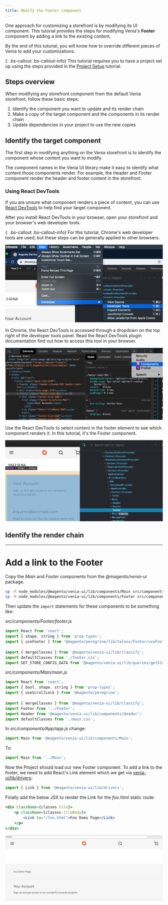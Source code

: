 ```yaml
---
title: Modify the Footer component
---
```


One approach for customizing a storefront is by modifying its UI component.
This tutorial provides the steps for modifying Venia's **Footer** component by adding a link to the existing content.

By the end of this tutorial, you will know how to override different pieces of Venia to add your customizations.

{: .bs-callout .bs-callout-info}
This tutorial requires you to have a project set up using the steps provided in the [Project Setup][] tutorial.

## Steps overview

When modifying any storefront component from the default Venia storefront, follow these basic steps:

1. Identify the component you want to update and its render chain
1. Make a copy of the target component and the components in its render chain
1. Update dependencies in your project to use the new copies

## Identify the target component

The first step in modifying anything on the Venia storefront is to identify the component whose content you want to modify.

The component names in the Venia UI library make it easy to identify what content those components render.
For example, the Header and Footer component render the header and footer content in the storefront.

### Using React DevTools

If you are unsure what component renders a piece of content, you can use [React DevTools][] to help find your target component.

After you install React DevTools in your browser, open your storefront and your browser's web developer tools.

{: .bs-callout .bs-callout-info}
For this tutorial, Chrome's web developer tools are used, but these steps can be generally applied to other browsers.

![Chrome dev tools][]

In Chrome, the React DevTools is accessed through a dropdown on the top right of the developer tools panel.
Read the React DevTools plugin documentation find out how to access this tool in your browser.

![React DevTools in Chrome][]

Use the React DevTools to select content in the footer element to see which component renders it.
In this tutorial, it's the Footer component.

![Footer component selected][]

## Identify the render chain

---

# Add a link to the Footer

Copy the _Main_ and _Footer_ components from the _@magento/venia-ui_ package.

```bash
cp -R node_modules/@magento/venia-ui/lib/components/Main src/components/
cp -R node_modules/@magento/venia-ui/lib/components/Footer src/components/
```

Then update the `import` statements for these components to be something like:

_src/components/Footer/footer.js_

```javascript
import React from 'react';
import { shape, string } from 'prop-types';
import { useFooter } from '@magento/peregrine/lib/talons/Footer/useFooter';

import { mergeClasses } from '@magento/venia-ui/lib/classify';
import defaultClasses from './footer.css';
import GET_STORE_CONFIG_DATA from '@magento/venia-ui/lib/queries/getStoreConfigData.graphql';
```

_src/components/Main/main.js_

```javascript
import React from 'react';
import { bool, shape, string } from 'prop-types';
import { useScrollLock } from '@magento/peregrine';

import { mergeClasses } from '@magento/venia-ui/lib/classify';
import Footer from '../Footer';
import Header from '@magento/venia-ui/lib/components/Header';
import defaultClasses from './main.css';
```

In _src/components/App/app.js_ change:

```javascript
import Main from '@magento/venia-ui/lib/components/Main';
```

To:

```javascript
import Main from '../Main';
```

Now the Project should load our new Footer component.  To add a link to the footer, we need to add React's Link element which we get via [venia-ui/lib/drivers][]:  

```javascript
import { Link } from '@magento/venia-ui/lib/drivers';
```

Finally add the below JSX to render the Link for the _foo.html_ static route:

```jsx
<div className={classes.tile}>
    <p className={classes.tileBody}>
        <Link to="/foo.html">Foo Demo Page</Link>
    </p>
</div>
```

![foo footer link][]

[project setup]: <{%link tutorials/pwa-studio-fundamentals/project-setup/index.md %}>

[chrome dev tools]: ./images/web-dev-tools.png
[react devtools in chrome]: ./images/react-dev-tools.png
[footer component selected]: ./images/footer-component-selected.png

[venia-ui/lib/drivers]: https://github.com/magento/pwa-studio/tree/develop/packages/venia-ui/lib/drivers
[foo footer link]: ./images/foo-footer-link.png
[react devtools]: https://reactjs.org/blog/2019/08/15/new-react-devtools.html
